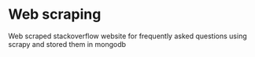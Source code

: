 # Web scraping
 Web scraped stackoverflow website for frequently asked questions using scrapy and stored them in mongodb
